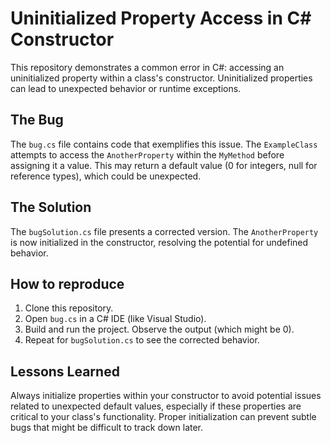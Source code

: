 # Uninitialized Property Access in C# Constructor

This repository demonstrates a common error in C#: accessing an uninitialized property within a class's constructor.  Uninitialized properties can lead to unexpected behavior or runtime exceptions.

## The Bug

The `bug.cs` file contains code that exemplifies this issue.  The `ExampleClass` attempts to access the `AnotherProperty` within the `MyMethod` before assigning it a value. This may return a default value (0 for integers, null for reference types), which could be unexpected.

## The Solution

The `bugSolution.cs` file presents a corrected version. The `AnotherProperty` is now initialized in the constructor, resolving the potential for undefined behavior.

## How to reproduce

1. Clone this repository.
2. Open `bug.cs` in a C# IDE (like Visual Studio).
3. Build and run the project. Observe the output (which might be 0).
4. Repeat for `bugSolution.cs` to see the corrected behavior.

## Lessons Learned

Always initialize properties within your constructor to avoid potential issues related to unexpected default values, especially if these properties are critical to your class's functionality. Proper initialization can prevent subtle bugs that might be difficult to track down later.